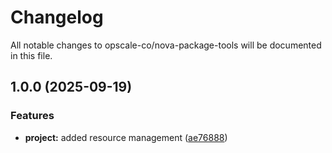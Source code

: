 # Changelog

All notable changes to opscale-co/nova-package-tools will be documented in this file.

## 1.0.0 (2025-09-19)

### Features

* **project:** added resource management ([ae76888](https://github.com/opscale-co/nova-package-tools/commit/ae76888725b3199b92adf4324da1957e408c6fb6))
